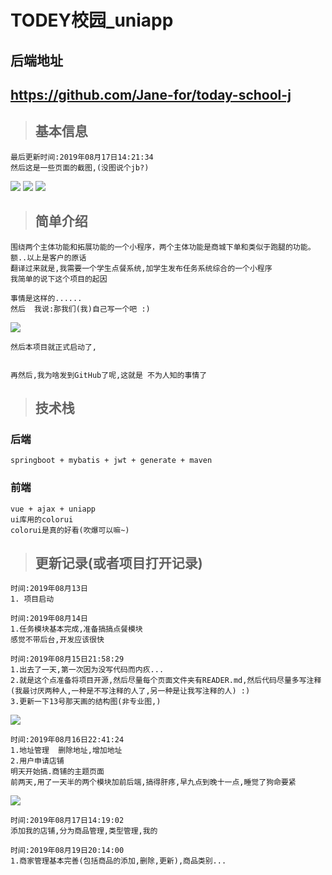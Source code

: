 # TODEY校园_uniapp
## 后端地址 
## <https://github.com/Jane-for/today-school-j>  
> ## 基本信息   
 
    最后更新时间:2019年08月17日14:21:34
	然后这是一些页面的截图,(没图说个jb?)
	
   ![](README_files/2.jpg)
   ![](README_files/4.jpg)
   ![](README_files/5.jpg)
	  
> ## 简单介绍  
 
    围绕两个主体功能和拓展功能的一个小程序，两个主体功能是商城下单和类似于跑腿的功能。  
	额..以上是客户的原话
	翻译过来就是,我需要一个学生点餐系统,加学生发布任务系统综合的一个小程序
	我简单的说下这个项目的起因
	
	事情是这样的......
	然后  我说:那我们(我)自己写一个吧 :) 
	
![](README_files/1.jpg)
	
	然后本项目就正式启动了,
	
	
	再然后,我为啥发到GitHub了呢,这就是 不为人知的事情了  
    
> ## 技术栈  
  ### 后端
    springboot + mybatis + jwt + generate + maven	

  ### 前端
    vue + ajax + uniapp
	ui库用的colorui
	colorui是真的好看(吹爆可以嘛~)
	
> ## 更新记录(或者项目打开记录)  

```
时间:2019年08月13日 
1. 项目启动
```
```
时间:2019年08月14日  
1.任务模块基本完成,准备搞搞点餐模块
感觉不带后台,开发应该很快
```
```
时间:2019年08月15日21:58:29
1.出去了一天,第一次因为没写代码而内疚...
2.就是这个点准备将项目开源,然后尽量每个页面文件夹有READER.md,然后代码尽量多写注释
(我最讨厌两种人,一种是不写注释的人了,另一种是让我写注释的人) :)
3.更新一下13号那天画的结构图(非专业图,)
```
![](README_files/3.jpg)
```
时间:2019年08月16日22:41:24
1.地址管理  删除地址,增加地址
2.用户申请店铺
明天开始搞.商铺的主题页面
前两天,用了一天半的两个模块加前后端,搞得肝疼,早九点到晚十一点,睡觉了狗命要紧

```
![](README_files/6.jpg)
```
时间:2019年08月17日14:19:02
添加我的店铺,分为商品管理,类型管理,我的

```

``` 
时间:2019年08月19日20:14:00
1.商家管理基本完善(包括商品的添加,删除,更新),商品类别...
```